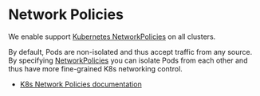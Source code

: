 # Network Policies

We enable support [Kubernetes NetworkPolicies](https://kubernetes.io/docs/concepts/services-networking/network-policies/) on all clusters.

By default, Pods are non-isolated and thus accept traffic from any source. By specifying [NetworkPolicies](https://kubernetes.io/docs/concepts/services-networking/network-policies/) you can isolate Pods from each other and thus have more fine-grained K8s networking control.

- [K8s Network Policies documentation](https://kubernetes.io/docs/concepts/services-networking/network-policies/)
